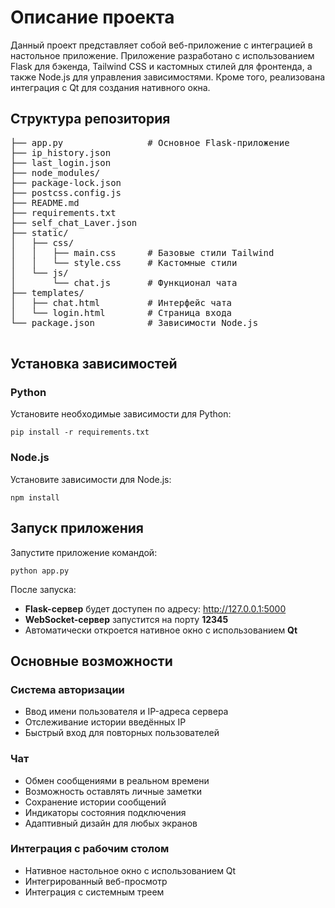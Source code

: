 <!DOCTYPE html>
<html lang="ru">
<head>
  <meta charset="UTF-8">
  <meta name="viewport" content="width=device-width, initial-scale=1.0">
  
</head>
<body>
  <h1>Описание проекта</h1>
  <p>
    Данный проект представляет собой веб-приложение с интеграцией в настольное приложение. Приложение разработано с использованием Flask для бэкенда, Tailwind CSS и кастомных стилей для фронтенда, а также Node.js для управления зависимостями. Кроме того, реализована интеграция с Qt для создания нативного окна.
  </p>

  <div class="divider"></div>

  <h2>Структура репозитория</h2>
  <pre>
├── app.py                # Основное Flask-приложение
├── ip_history.json
├── last_login.json
├── node_modules/
├── package-lock.json
├── postcss.config.js
├── README.md
├── requirements.txt
├── self_chat_Laver.json
├── static/ 
│   ├── css/ 
│   │   ├── main.css      # Базовые стили Tailwind
│   │   └── style.css     # Кастомные стили
│   └── js/ 
│       └── chat.js       # Функционал чата
├── templates/ 
│   ├── chat.html         # Интерфейс чата
│   └── login.html        # Страница входа
└── package.json          # Зависимости Node.js
  </pre>

  <div class="divider"></div>

  <h2>Установка зависимостей</h2>
  
  <h3>Python</h3>
  <p>Установите необходимые зависимости для Python:</p>
  <pre><code>pip install -r requirements.txt</code></pre>

  <h3>Node.js</h3>
  <p>Установите зависимости для Node.js:</p>
  <pre><code>npm install</code></pre>

  <div class="divider"></div>

  <h2>Запуск приложения</h2>
  <p>Запустите приложение командой:</p>
  <pre><code>python app.py</code></pre>
  <p>После запуска:</p>
  <ul>
    <li><strong>Flask-сервер</strong> будет доступен по адресу: <a href="http://127.0.0.1:5000" target="_blank">http://127.0.0.1:5000</a></li>
    <li><strong>WebSocket-сервер</strong> запустится на порту <strong>12345</strong></li>
    <li>Автоматически откроется нативное окно с использованием <strong>Qt</strong></li>
  </ul>

  <div class="divider"></div>

  <h2>Основные возможности</h2>

  <h3>Система авторизации</h3>
  <ul>
    <li>Ввод имени пользователя и IP-адреса сервера</li>
    <li>Отслеживание истории введённых IP</li>
    <li>Быстрый вход для повторных пользователей</li>
  </ul>

  <h3>Чат</h3>
  <ul>
    <li>Обмен сообщениями в реальном времени</li>
    <li>Возможность оставлять личные заметки</li>
    <li>Сохранение истории сообщений</li>
    <li>Индикаторы состояния подключения</li>
    <li>Адаптивный дизайн для любых экранов</li>
  </ul>

  <h3>Интеграция с рабочим столом</h3>
  <ul>
    <li>Нативное настольное окно с использованием Qt</li>
    <li>Интегрированный веб-просмотр</li>
    <li>Интеграция с системным треем</li>
  </ul>
</body>
</html>
